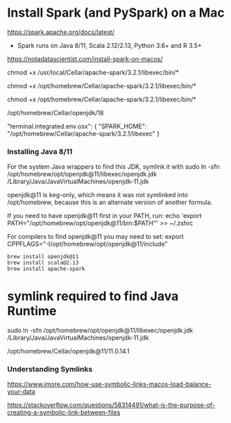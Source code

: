 
# Install Spark (and PySpark) on a Mac

https://spark.apache.org/docs/latest/
- Spark runs on Java 8/11, Scala 2.12/2.13, Python 3.6+ and R 3.5+







https://notadatascientist.com/install-spark-on-macos/





chmod +x /usr/local/Cellar/apache-spark/3.2.1/libexec/bin/*


chmod +x /opt/homebrew/Cellar/apache-spark/3.2.1/libexec/bin/*


chmod +x /opt/homebrew/Cellar/apache-spark/3.2.1/libexec/bin/*

/opt/homebrew/Cellar/openjdk/18

"terminal.integrated.env.osx": {
    "SPARK_HOME": "/opt/homebrew/Cellar/apache-spark/3.2.1/libexec"
  }


  ### Installing Java 8/11

  For the system Java wrappers to find this JDK, symlink it with
  sudo ln -sfn /opt/homebrew/opt/openjdk@11/libexec/openjdk.jdk /Library/Java/JavaVirtualMachines/openjdk-11.jdk

openjdk@11 is keg-only, which means it was not symlinked into /opt/homebrew,
because this is an alternate version of another formula.

If you need to have openjdk@11 first in your PATH, run:
  echo 'export PATH="/opt/homebrew/opt/openjdk@11/bin:$PATH"' >> ~/.zshrc

For compilers to find openjdk@11 you may need to set:
  export CPPFLAGS="-I/opt/homebrew/opt/openjdk@11/include"

```
brew install openjdk@11
brew install scala@2.13
brew install apache-spark

```
# symlink required to find Java Runtime
sudo ln -sfn /opt/homebrew/opt/openjdk@11/libexec/openjdk.jdk /Library/Java/JavaVirtualMachines/openjdk-11.jdk

/opt/homebrew/Cellar/openjdk@11/11.0.14.1


### Understanding Symlinks
https://www.imore.com/how-use-symbolic-links-macos-load-balance-your-data

https://stackoverflow.com/questions/58314491/what-is-the-purpose-of-creating-a-symbolic-link-between-files